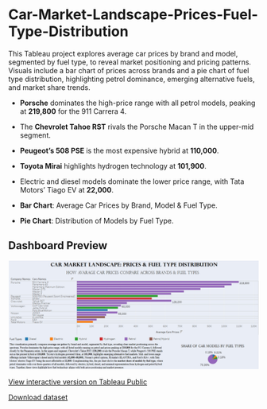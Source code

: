 # Car-Market-Landscape-Prices-Fuel-Type-Distribution
This Tableau project explores average car prices by brand and model, segmented by fuel type, to reveal market positioning and pricing patterns. Visuals include a bar chart of prices across brands and a pie chart of fuel type distribution, highlighting petrol dominance, emerging alternative fuels, and market share trends.

- **Porsche** dominates the high-price range with all petrol models, peaking at **219,800** for the 911 Carrera 4.
- The **Chevrolet Tahoe RST** rivals the Porsche Macan T in the upper-mid segment.
- **Peugeot’s 508 PSE** is the most expensive hybrid at **110,000**.
- **Toyota Mirai** highlights hydrogen technology at **101,900**.
- Electric and diesel models dominate the lower price range, with Tata Motors’ Tiago EV at **22,000**.

- **Bar Chart**: Average Car Prices by Brand, Model & Fuel Type.
- **Pie Chart**: Distribution of Models by Fuel Type.

## Dashboard Preview
![Dashboard Preview](Cars%20Market%20Landscape.jpeg)

[View interactive version on Tableau Public](https://public.tableau.com/app/profile/victoria.komissarchik.trubitsyna/viz/CarMarketLandscape/Dashboard1?publish=yes)

[Download dataset](Cars%20Dataset%202025.xlsx)

